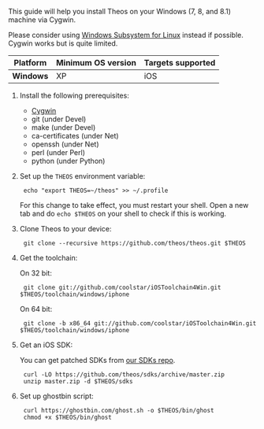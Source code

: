 This guide will help you install Theos on your Windows (7, 8, and 8.1) machine via Cygwin.

Please consider using [Windows Subsystem for Linux](Installation-Linux) instead if possible. Cygwin works but is quite limited.

| Platform | Minimum OS version | Targets supported
|----------|--------------------|-------------------|
| **Windows** | XP | iOS |

1. Install the following prerequisites:

	* [Cygwin](https://cygwin.com/install.html)
	* git (under Devel)
	* make (under Devel)
	* ca-certificates (under Net)
	* openssh (under Net)
	* perl (under Perl)
	* python (under Python)

1. Set up the `THEOS` environment variable:

		echo "export THEOS=~/theos" >> ~/.profile

    For this change to take effect, you must restart your shell. Open a new tab and do `echo $THEOS` on your shell to check if this is working.

1. Clone Theos to your device:

		git clone --recursive https://github.com/theos/theos.git $THEOS

1. Get the toolchain:

    On 32 bit:

		git clone git://github.com/coolstar/iOSToolchain4Win.git $THEOS/toolchain/windows/iphone

    On 64 bit:

		git clone -b x86_64 git://github.com/coolstar/iOSToolchain4Win.git $THEOS/toolchain/windows/iphone

1. Get an iOS SDK:

    You can get patched SDKs from [our SDKs repo](https://github.com/theos/sdks).

		curl -LO https://github.com/theos/sdks/archive/master.zip
		unzip master.zip -d $THEOS/sdks

1. Set up ghostbin script:

		curl https://ghostbin.com/ghost.sh -o $THEOS/bin/ghost
		chmod +x $THEOS/bin/ghost
